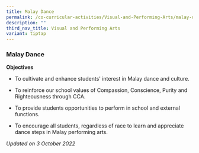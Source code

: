 ```yaml
---
title: Malay Dance
permalink: /co-curricular-activities/Visual-and-Performing-Arts/malay-dance/
description: ""
third_nav_title: Visual and Performing Arts
variant: tiptap
---
```

<h3>Malay Dance</h3>
<p><strong>Objectives</strong>
</p>
<ul data-tight="true" class="tight">
<li>
<p>To cultivate and enhance students' interest in Malay dance and culture.</p>
</li>
<li>
<p>To reinforce our school values of Compassion, Conscience, Purity and Righteousness
through CCA.</p>
</li>
<li>
<p>To provide students opportunities to perform in school and external functions.</p>
</li>
<li>
<p>To encourage all students, regardless of race to learn and appreciate
dance steps in Malay performing arts.</p>
</li>
</ul>
<p><em>Updated on 3 October 2022</em>
</p>